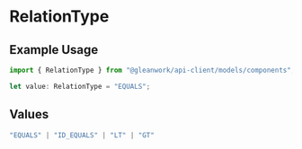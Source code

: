 # RelationType

## Example Usage

```typescript
import { RelationType } from "@gleanwork/api-client/models/components";

let value: RelationType = "EQUALS";
```

## Values

```typescript
"EQUALS" | "ID_EQUALS" | "LT" | "GT"
```